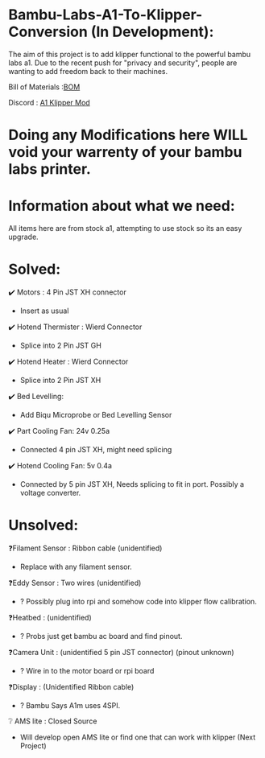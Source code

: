# Bambu-Labs-A1-To-Klipper-Conversion (In Development):

The aim of this project is to add klipper functional to the powerful bambu labs a1.
Due to the recent push for "privacy and security", people are wanting to add freedom back to their machines.

Bill of Materials :[BOM](https://docs.google.com/spreadsheets/d/1AV4G6ZVxCB9UINE7sgqaOE8Zk1H3DC7Mk_idkd3VZ8s/edit?usp=sharing)

Discord : [A1 Klipper Mod](https://discord.gg/Ssx37MAkGv)

# Doing any Modifications here WILL void your warrenty of your bambu labs printer.

# Information about what we need:
All items here are from stock a1, attempting to use stock so its an easy upgrade.


# Solved:
✔️ Motors : 4 Pin JST XH connector
- Insert as usual

✔️ Hotend Thermister : Wierd Connector
- Splice into 2 Pin JST GH

✔️ Hotend Heater : Wierd Connector
- Splice into 2 Pin JST XH

✔️ Bed Levelling:
- Add Biqu Microprobe or Bed Levelling Sensor

✔️ Part Cooling Fan: 24v 0.25a
- Connected 4 pin JST XH, might need splicing

✔️ Hotend Cooling Fan: 5v 0.4a
- Connected by 5 pin JST XH, Needs splicing to fit in port. Possibly a voltage converter.

# Unsolved:
❓Filament Sensor : Ribbon cable (unidentified)
- Replace with any filament sensor.

❓Eddy Sensor : Two wires (unidentified)
- ? Possibly plug into rpi and somehow code into klipper flow calibration.

❓Heatbed : (unidentified)
- ? Probs just get bambu ac board and find pinout.

❓Camera Unit : (unidentified 5 pin JST connector) (pinout unknown)
- ? Wire in to the motor board or rpi board

❓Display : (Unidentified Ribbon cable)
- ? Bambu Says A1m uses 4SPI.

❔ AMS lite : Closed Source
- Will develop open AMS lite or find one that can work with klipper (Next Project)




